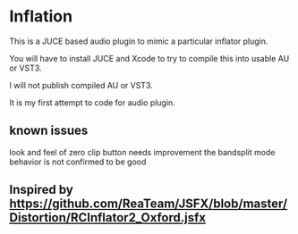 # Inflation

This is a JUCE based audio plugin to mimic a particular inflator plugin.

You will have to install JUCE and Xcode to try to compile this into usable AU or VST3. 

I will not publish compiled AU or VST3.

It is my first attempt to code for audio plugin. 

## known issues
look and feel of zero clip button needs improvement
the bandsplit mode behavior is not confirmed to be good

## Inspired by https://github.com/ReaTeam/JSFX/blob/master/Distortion/RCInflator2_Oxford.jsfx 
